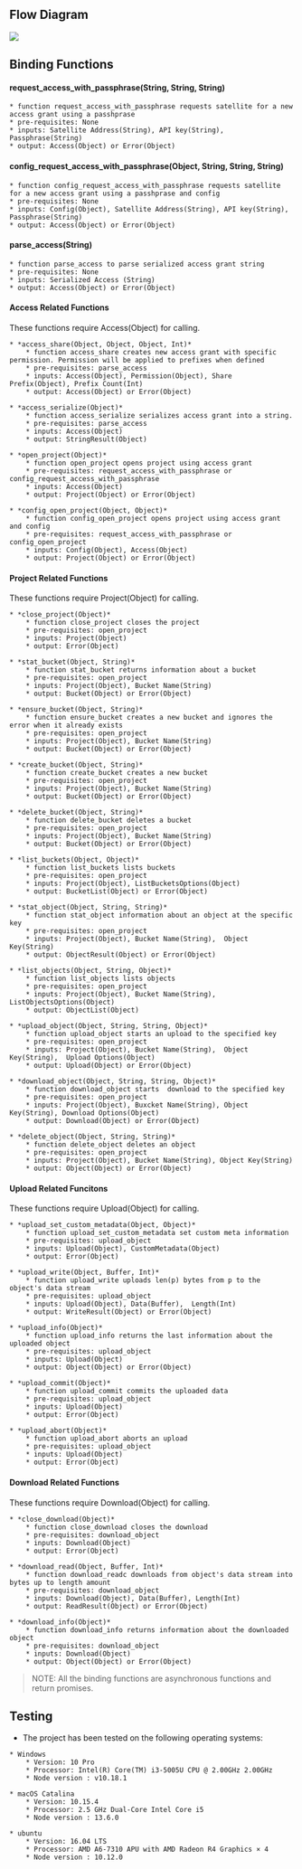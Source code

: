 ## Flow Diagram

![](https://github.com/storj-thirdparty/uplink-nodejs/blob/master/README.assets/arch.drawio.png)



## Binding Functions

#### request_access_with_passphrase(String, String, String)
	* function request_access_with_passphrase requests satellite for a new access grant using a passhprase
	* pre-requisites: None
	* inputs: Satellite Address(String), API key(String), Passphrase(String)
	* output: Access(Object) or Error(Object)

#### config_request_access_with_passphrase(Object, String, String, String)
	* function config_request_access_with_passphrase requests satellite for a new access grant using a passhprase and config
	* pre-requisites: None
	* inputs: Config(Object), Satellite Address(String), API key(String), Passphrase(String)
	* output: Access(Object) or Error(Object)

####  parse_access(String)
	* function parse_access to parse serialized access grant string
	* pre-requisites: None
	* inputs: Serialized Access (String)
	* output: Access(Object) or Error(Object)

#### Access Related Functions

These functions require Access(Object) for calling.

	* *access_share(Object, Object, Object, Int)*
		* function access_share creates new access grant with specific permission. Permission will be applied to prefixes when defined
		* pre-requisites: parse_access
		* inputs: Access(Object), Permission(Object), Share Prefix(Object), Prefix Count(Int)
		* output: Access(Object) or Error(Object)

	* *access_serialize(Object)*
		* function access_serialize serializes access grant into a string.
		* pre-requisites: parse_access
		* inputs: Access(Object)
		* output: StringResult(Object)

	* *open_project(Object)*
		* function open_project opens project using access grant
		* pre-requisites: request_access_with_passphrase or config_request_access_with_passphrase
		* inputs: Access(Object)
		* output: Project(Object) or Error(Object)

	* *config_open_project(Object, Object)*
		* function config_open_project opens project using access grant and config
		* pre-requisites: request_access_with_passphrase or config_open_project
		* inputs: Config(Object), Access(Object)
		* output: Project(Object) or Error(Object)

#### Project Related Functions

These functions require Project(Object) for calling.

	* *close_project(Object)*
		* function close_project closes the project
		* pre-requisites: open_project
		* inputs: Project(Object)
		* output: Error(Object)

	* *stat_bucket(Object, String)*
		* function stat_bucket returns information about a bucket
		* pre-requisites: open_project
		* inputs: Project(Object), Bucket Name(String)
		* output: Bucket(Object) or Error(Object)

	* *ensure_bucket(Object, String)*
		* function ensure_bucket creates a new bucket and ignores the error when it already exists
		* pre-requisites: open_project
		* inputs: Project(Object), Bucket Name(String)
		* output: Bucket(Object) or Error(Object)

	* *create_bucket(Object, String)*
		* function create_bucket creates a new bucket
		* pre-requisites: open_project
		* inputs: Project(Object), Bucket Name(String)
		* output: Bucket(Object) or Error(Object)

	* *delete_bucket(Object, String)*
		* function delete_bucket deletes a bucket
		* pre-requisites: open_project
		* inputs: Project(Object), Bucket Name(String)
		* output: Bucket(Object) or Error(Object)

	* *list_buckets(Object, Object)*
		* function list_buckets lists buckets
		* pre-requisites: open_project
		* inputs: Project(Object), ListBucketsOptions(Object)
		* output: BucketList(Object) or Error(Object)

	* *stat_object(Object, String, String)*
		* function stat_object information about an object at the specific key
		* pre-requisites: open_project
		* inputs: Project(Object), Bucket Name(String),  Object Key(String)
		* output: ObjectResult(Object) or Error(Object)

	* *list_objects(Object, String, Object)*
		* function list_objects lists objects
		* pre-requisites: open_project
		* inputs: Project(Object), Bucket Name(String), ListObjectsOptions(Object)
		* output: ObjectList(Object)

	* *upload_object(Object, String, String, Object)*
		* function upload_object starts an upload to the specified key
		* pre-requisites: open_project
		* inputs: Project(Object), Bucket Name(String),  Object Key(String),  Upload Options(Object)
		* output: Upload(Object) or Error(Object)

	* *download_object(Object, String, String, Object)*
		* function download_object starts  download to the specified key
		* pre-requisites: open_project
		* inputs: Project(Object), Buxcket Name(String), Object Key(String), Download Options(Object)
		* output: Download(Object) or Error(Object)

	* *delete_object(Object, String, String)*
		* function delete_object deletes an object
		* pre-requisites: open_project
		* inputs: Project(Object), Bucket Name(String), Object Key(String)
		* output: Object(Object) or Error(Object)

#### Upload Related Funcitons

These functions require Upload(Object) for calling.

	* *upload_set_custom_metadata(Object, Object)*
		* function upload_set_custom_metadata set custom meta information
		* pre-requisites: upload_object
		* inputs: Upload(Object), CustomMetadata(Object)
		* output: Error(Object)

	* *upload_write(Object, Buffer, Int)*
		* function upload_write uploads len(p) bytes from p to the object's data stream
		* pre-requisites: upload_object
		* inputs: Upload(Object), Data(Buffer),  Length(Int)
		* output: WriteResult(Object) or Error(Object)

	* *upload_info(Object)*
		* function upload_info returns the last information about the uploaded object
		* pre-requisites: upload_object
		* inputs: Upload(Object)
		* output: Object(Object) or Error(Object)

	* *upload_commit(Object)*
		* function upload_commit commits the uploaded data
		* pre-requisites: upload_object
		* inputs: Upload(Object)
		* output: Error(Object)

	* *upload_abort(Object)*
		* function upload_abort aborts an upload
		* pre-requisites: upload_object
		* inputs: Upload(Object)
		* output: Error(Object)

#### Download Related Functions

These functions require Download(Object) for calling.

	* *close_download(Object)*
		* function close_download closes the download
		* pre-requisites: download_object
		* inputs: Download(Object)
		* output: Error(Object)

	* *download_read(Object, Buffer, Int)*
		* function download_readc downloads from object's data stream into bytes up to length amount
		* pre-requisites: download_object
		* inputs: Download(Object), Data(Buffer), Length(Int)
		* output: ReadResult(Object) or Error(Object)

	* *download_info(Object)*
		* function download_info returns information about the downloaded object
		* pre-requisites: download_object
		* inputs: Download(Object)
		* output: Object(Object) or Error(Object)

>NOTE: All the binding functions are asynchronous functions and return promises.


## Testing

* The project has been tested on the following operating systems:
```
* Windows
	* Version: 10 Pro
	* Processor: Intel(R) Core(TM) i3-5005U CPU @ 2.00GHz 2.00GHz
	* Node version : v10.18.1

* macOS Catalina
	* Version: 10.15.4
	* Processor: 2.5 GHz Dual-Core Intel Core i5
	* Node version : 13.6.0

* ubuntu
	* Version: 16.04 LTS
	* Processor: AMD A6-7310 APU with AMD Radeon R4 Graphics × 4
	* Node version : 10.12.0
```

